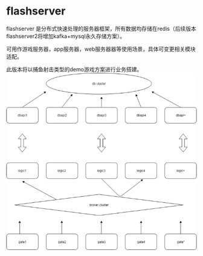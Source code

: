 # flashserver
flashserver 是分布式快速处理的服务器框架，所有数据均存储在redis（后续版本flashserver2将增加kafka+mysql永久存储方案）。

可用作游戏服务器，app服务器，web服务器器等使用场景，具体可变更相关模块适配。

此版本将以捕鱼射击类型的demo游戏方案进行业务搭建。
![框架](./assets/frame.png)
